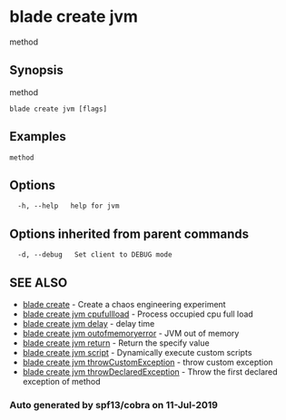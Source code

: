 # blade create jvm

method

## Synopsis

method

```text
blade create jvm [flags]
```

## Examples

```text
method
```

## Options

```text
  -h, --help   help for jvm
```

## Options inherited from parent commands

```text
  -d, --debug   Set client to DEBUG mode
```

## SEE ALSO

* [blade create](blade_create.md)     - Create a chaos engineering experiment
* [blade create jvm cpufullload](blade_create_jvm_cpufullload.md)     - Process occupied cpu full load
* [blade create jvm delay](blade_create_jvm_delay.md)     - delay time
* [blade create jvm outofmemoryerror](blade_create_jvm_outofmemoryerror.md)     - JVM out of memory
* [blade create jvm return](blade_create_jvm_return.md)     - Return the specify value
* [blade create jvm script](blade_create_jvm_script.md)     - Dynamically execute custom scripts
* [blade create jvm throwCustomException](blade_create_jvm_throwcustomexception.md)     - throw custom exception
* [blade create jvm throwDeclaredException](blade_create_jvm_throwdeclaredexception.md)     - Throw the first declared exception of method

### Auto generated by spf13/cobra on 11-Jul-2019

